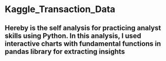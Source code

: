# Kaggle_Transaction_Data
## Hereby is the self analysis for practicing analyst skills using Python. In this analysis, I used interactive charts with fundamental functions in pandas library for extracting insights
